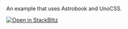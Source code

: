 An example that uses Astrobook and UnoCSS.

[![Open in StackBlitz](https://developer.stackblitz.com/img/open_in_stackblitz.svg)](https://stackblitz.com/github/ocavue/astrobook/tree/master/examples/unocss)
